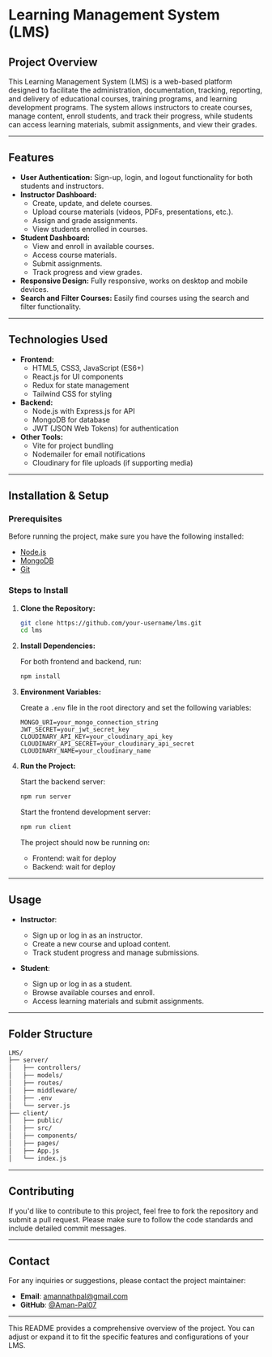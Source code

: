 # Learning Management System (LMS)

## Project Overview

This Learning Management System (LMS) is a web-based platform designed to facilitate the administration, documentation, tracking, reporting, and delivery of educational courses, training programs, and learning development programs. The system allows instructors to create courses, manage content, enroll students, and track their progress, while students can access learning materials, submit assignments, and view their grades.

---

## Features

- **User Authentication:** Sign-up, login, and logout functionality for both students and instructors.
- **Instructor Dashboard:**
  - Create, update, and delete courses.
  - Upload course materials (videos, PDFs, presentations, etc.).
  - Assign and grade assignments.
  - View students enrolled in courses.
- **Student Dashboard:**
  - View and enroll in available courses.
  - Access course materials.
  - Submit assignments.
  - Track progress and view grades.
- **Responsive Design:** Fully responsive, works on desktop and mobile devices.
- **Search and Filter Courses:** Easily find courses using the search and filter functionality.
  
---

## Technologies Used

- **Frontend:**
  - HTML5, CSS3, JavaScript (ES6+)
  - React.js for UI components
  - Redux for state management
  - Tailwind CSS for styling
- **Backend:**
  - Node.js with Express.js for API
  - MongoDB for database
  - JWT (JSON Web Tokens) for authentication
- **Other Tools:**
  - Vite for project bundling
  - Nodemailer for email notifications
  - Cloudinary for file uploads (if supporting media)

---

## Installation & Setup

### Prerequisites

Before running the project, make sure you have the following installed:

- [Node.js](https://nodejs.org/en/download/)
- [MongoDB](https://www.mongodb.com/try/download/community)
- [Git](https://git-scm.com/)

### Steps to Install

1. **Clone the Repository:**

   ```bash
   git clone https://github.com/your-username/lms.git
   cd lms
   ```

2. **Install Dependencies:**

   For both frontend and backend, run:

   ```bash
   npm install
   ```

3. **Environment Variables:**

   Create a `.env` file in the root directory and set the following variables:

   ```
   MONGO_URI=your_mongo_connection_string
   JWT_SECRET=your_jwt_secret_key
   CLOUDINARY_API_KEY=your_cloudinary_api_key
   CLOUDINARY_API_SECRET=your_cloudinary_api_secret
   CLOUDINARY_NAME=your_cloudinary_name
   ```

4. **Run the Project:**

   Start the backend server:

   ```bash
   npm run server
   ```

   Start the frontend development server:

   ```bash
   npm run client
   ```

   The project should now be running on:

   - Frontend: wait for deploy
   - Backend:  wait for deploy

---

## Usage

- **Instructor**:
  - Sign up or log in as an instructor.
  - Create a new course and upload content.
  - Track student progress and manage submissions.
  
- **Student**:
  - Sign up or log in as a student.
  - Browse available courses and enroll.
  - Access learning materials and submit assignments.
  


---

## Folder Structure

```bash
LMS/
├── server/
│   ├── controllers/
│   ├── models/
│   ├── routes/
│   ├── middleware/
│   ├── .env
│   └── server.js
├── client/
│   ├── public/
│   ├── src/
│   ├── components/
│   ├── pages/
│   ├── App.js
│   └── index.js


```

---

## Contributing

If you'd like to contribute to this project, feel free to fork the repository and submit a pull request. Please make sure to follow the code standards and include detailed commit messages.

---

## Contact

For any inquiries or suggestions, please contact the project maintainer:

- **Email**: amannathpal@gmail.com
- **GitHub**: [@Aman-Pal07](https://github.com/your-username)

---

This README provides a comprehensive overview of the project. You can adjust or expand it to fit the specific features and configurations of your LMS.
